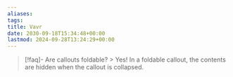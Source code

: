 ```yaml
---
aliases: 
tags: 
title: Vavr
date: 2030-09-18T15:34:48+00:00
lastmod: 2024-09-28T13:24:29+00:00
---
```

> [!faq]- Are callouts foldable? > Yes! In a foldable callout, the contents are hidden when the callout is collapsed.

